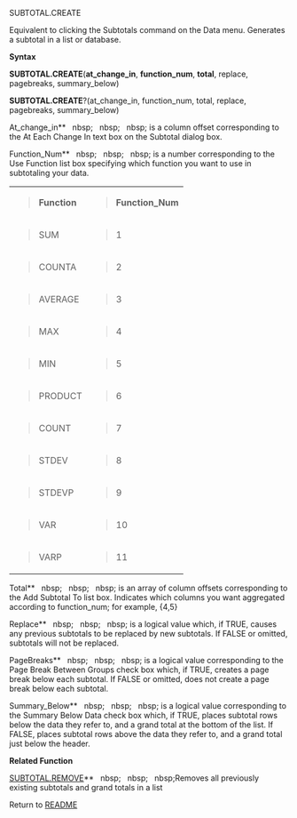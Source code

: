 SUBTOTAL.CREATE

Equivalent to clicking the Subtotals command on the Data menu. Generates
a subtotal in a list or database.

**Syntax**

**SUBTOTAL.CREATE**(**at\_change\_in**, **function\_num**, **total**,
replace, pagebreaks, summary\_below)

**SUBTOTAL.CREATE**?(at\_change\_in, function\_num, total, replace,
pagebreaks, summary\_below)

At\_change\_in**&nbsp;&nbsp;&nbsp;nbsp;&nbsp;&nbsp;&nbsp;nbsp;&nbsp;&nbsp;&nbsp;nbsp;&nbsp;is a column offset corresponding
to the At Each Change In text box on the Subtotal dialog box.

Function\_Num**&nbsp;&nbsp;&nbsp;nbsp;&nbsp;&nbsp;&nbsp;nbsp;&nbsp;&nbsp;&nbsp;nbsp;&nbsp;is a number corresponding to the
Use Function list box specifying which function you want to use in
subtotaling your data.

<table>
<tbody>
<tr class="odd">
<td><blockquote>
<p><strong>Function</strong></p>
</blockquote></td>
<td><blockquote>
<p><strong>Function_Num</strong></p>
</blockquote></td>
</tr>
<tr class="even">
<td><blockquote>
<p>SUM</p>
</blockquote></td>
<td><blockquote>
<p>1</p>
</blockquote></td>
</tr>
<tr class="odd">
<td><blockquote>
<p>COUNTA</p>
</blockquote></td>
<td><blockquote>
<p>2</p>
</blockquote></td>
</tr>
<tr class="even">
<td><blockquote>
<p>AVERAGE</p>
</blockquote></td>
<td><blockquote>
<p>3</p>
</blockquote></td>
</tr>
<tr class="odd">
<td><blockquote>
<p>MAX</p>
</blockquote></td>
<td><blockquote>
<p>4</p>
</blockquote></td>
</tr>
<tr class="even">
<td><blockquote>
<p>MIN</p>
</blockquote></td>
<td><blockquote>
<p>5</p>
</blockquote></td>
</tr>
<tr class="odd">
<td><blockquote>
<p>PRODUCT</p>
</blockquote></td>
<td><blockquote>
<p>6</p>
</blockquote></td>
</tr>
<tr class="even">
<td><blockquote>
<p>COUNT</p>
</blockquote></td>
<td><blockquote>
<p>7</p>
</blockquote></td>
</tr>
<tr class="odd">
<td><blockquote>
<p>STDEV</p>
</blockquote></td>
<td><blockquote>
<p>8</p>
</blockquote></td>
</tr>
<tr class="even">
<td><blockquote>
<p>STDEVP</p>
</blockquote></td>
<td><blockquote>
<p>9</p>
</blockquote></td>
</tr>
<tr class="odd">
<td><blockquote>
<p>VAR</p>
</blockquote></td>
<td><blockquote>
<p>10</p>
</blockquote></td>
</tr>
<tr class="even">
<td><blockquote>
<p>VARP</p>
</blockquote></td>
<td><blockquote>
<p>11</p>
</blockquote></td>
</tr>
</tbody>
</table>

Total**&nbsp;&nbsp;&nbsp;nbsp;&nbsp;&nbsp;&nbsp;nbsp;&nbsp;&nbsp;&nbsp;nbsp;&nbsp;is an array of column offsets corresponding
to the Add Subtotal To list box. Indicates which columns you want
aggregated according to function\_num; for example, {4,5}

Replace**&nbsp;&nbsp;&nbsp;nbsp;&nbsp;&nbsp;&nbsp;nbsp;&nbsp;&nbsp;&nbsp;nbsp;&nbsp;is a logical value which, if TRUE, causes
any previous subtotals to be replaced by new subtotals. If FALSE or
omitted, subtotals will not be replaced.

PageBreaks**&nbsp;&nbsp;&nbsp;nbsp;&nbsp;&nbsp;&nbsp;nbsp;&nbsp;&nbsp;&nbsp;nbsp;&nbsp;is a logical value corresponding to
the Page Break Between Groups check box which, if TRUE, creates a page
break below each subtotal. If FALSE or omitted, does not create a page
break below each subtotal.

Summary\_Below**&nbsp;&nbsp;&nbsp;nbsp;&nbsp;&nbsp;&nbsp;nbsp;&nbsp;&nbsp;&nbsp;nbsp;&nbsp;is a logical value corresponding
to the Summary Below Data check box which, if TRUE, places subtotal rows
below the data they refer to, and a grand total at the bottom of the
list. If FALSE, places subtotal rows above the data they refer to, and a
grand total just below the header.

**Related Function**

[SUBTOTAL.REMOVE](SUBTOTAL.REMOVE.md)**&nbsp;&nbsp;&nbsp;nbsp;&nbsp;&nbsp;&nbsp;nbsp;&nbsp;&nbsp;&nbsp;nbsp;Removes all previously existing
subtotals and grand totals in a list



Return to [README](README.md)

